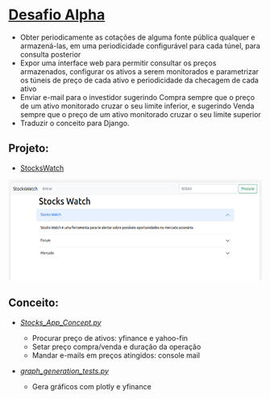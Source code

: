 # [Desafio Alpha](https://github.com/surtarso/Python-Projects/tree/main/Desafio%20Alpha%20-%20StocksWatch/StocksWatch)

  - Obter periodicamente as cotações de alguma fonte pública qualquer e armazená-las, em uma periodicidade configurável para cada túnel, para consulta posterior
  - Expor uma interface web para permitir consultar os preços armazenados, configurar os ativos a serem monitorados e parametrizar os túneis de preço de cada ativo e periodicidade da checagem de cada ativo
  - Enviar e-mail para o investidor sugerindo Compra sempre que o preço de um ativo monitorado cruzar o seu limite inferior, e sugerindo Venda sempre que o preço de um ativo monitorado cruzar o seu limite superior
  - Traduzir o conceito para Django.
## Projeto:
  - [StocksWatch](https://github.com/surtarso/Python-Projects/tree/main/Desafio%20Alpha%20-%20StocksWatch/StocksWatch)
  <img src="shots/face.png" width=545 height=200>

## Conceito:
  - [*Stocks_App_Concept.py*](Stocks_App_Concept.py)
    - Procurar preço de ativos: yfinance e yahoo-fin
    - Setar preço compra/venda e duração da operação
    - Mandar e-mails em preços atingidos: console mail

  - [*graph_generation_tests.py*](graph_generation_tests.py)
    - Gera gráficos com plotly e yfinance

